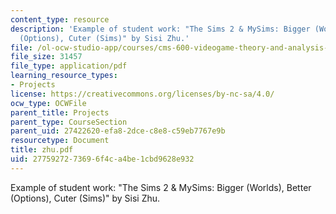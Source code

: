 ```yaml
---
content_type: resource
description: 'Example of student work: "The Sims 2 & MySims: Bigger (Worlds), Better
  (Options), Cuter (Sims)" by Sisi Zhu.'
file: /ol-ocw-studio-app/courses/cms-600-videogame-theory-and-analysis-fall-2007/2775927273696f4ca4be1cbd9628e932_zhu.pdf
file_size: 31457
file_type: application/pdf
learning_resource_types:
- Projects
license: https://creativecommons.org/licenses/by-nc-sa/4.0/
ocw_type: OCWFile
parent_title: Projects
parent_type: CourseSection
parent_uid: 27422620-efa8-2dce-c8e8-c59eb7767e9b
resourcetype: Document
title: zhu.pdf
uid: 27759272-7369-6f4c-a4be-1cbd9628e932
---
```

Example of student work: "The Sims 2 & MySims: Bigger (Worlds), Better (Options), Cuter (Sims)" by Sisi Zhu.